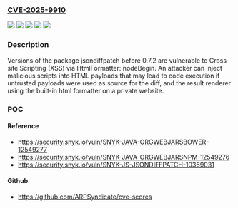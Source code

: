 ### [CVE-2025-9910](https://cve.mitre.org/cgi-bin/cvename.cgi?name=CVE-2025-9910)
![](https://img.shields.io/static/v1?label=Product&message=jsondiffpatch&color=blue)
![](https://img.shields.io/static/v1?label=Product&message=org.webjars.bower%3Ajsondiffpatch&color=blue)
![](https://img.shields.io/static/v1?label=Product&message=org.webjars.npm%3Ajsondiffpatch&color=blue)
![](https://img.shields.io/static/v1?label=Version&message=0%20&color=brightgreen)
![](https://img.shields.io/static/v1?label=Vulnerability&message=Cross-site%20Scripting%20(XSS)&color=brightgreen)

### Description

Versions of the package jsondiffpatch before 0.7.2 are vulnerable to Cross-site Scripting (XSS) via HtmlFormatter::nodeBegin. An attacker can inject malicious scripts into HTML payloads that may lead to code execution if untrusted payloads were used as source for the diff, and the result renderer using the built-in html formatter on a private website.

### POC

#### Reference
- https://security.snyk.io/vuln/SNYK-JAVA-ORGWEBJARSBOWER-12549277
- https://security.snyk.io/vuln/SNYK-JAVA-ORGWEBJARSNPM-12549276
- https://security.snyk.io/vuln/SNYK-JS-JSONDIFFPATCH-10369031

#### Github
- https://github.com/ARPSyndicate/cve-scores

